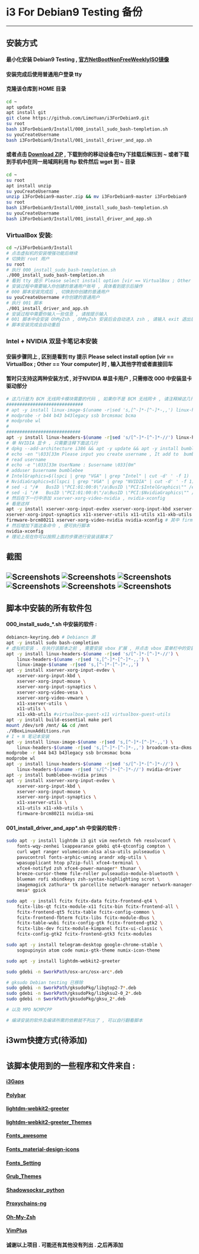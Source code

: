 # i3 For Debian9 Testing 备份
------
## 安装方式

#### 最小化安装 Debian9 Testing , [官方NetBootNonFreeWeeklyISO镜像](https://cdimage.debian.org/cdimage/unofficial/non-free/cd-including-firmware/weekly-builds/amd64/iso-cd/)
#### 安装完成后使用普通用户登录 tty
#### 克隆该仓库到 HOME 目录
```sh
cd ~
apt update
apt install git
git clone https://github.com/LimoYuan/i3ForDebian9.git
su root
bash i3ForDebian9/Install/000_install_sudo_bash-templetion.sh
su youCreateUsername
bash i3ForDebian9/Install/001_install_driver_and_app.sh
```
#### 或者点击 [Download ZIP](https://github.com/LimoYuan/i3ForDebian9/archive/master.zip) , 下载到你的移动设备在tty下挂载后解压到 ~ 或者下载到手机中在同一局域网利用 ftp 软件然后 wget 到 ~ 目录
```sh
cd ~
su root
apt install unzip
su youCreateUsername
unzip i3ForDebian9-master.zip && mv i3ForDebian9-master i3ForDebian9
su root
bash i3ForDebian9/Install/000_install_sudo_bash-templetion.sh
su youCreateUsername
bash i3ForDebian9/Install/001_install_driver_and_app.sh
```

### VirtualBox 安装:
```sh
cd ~/i3ForDebian9/Install
# 点击虚拟机的安装增强功能后继续
# 切换到 root 用户
su root
# 执行 000_install_sudo_bash-templetion.sh
./000_install_sudo_bash-templetion.sh
# 看到 tty 提示 Please select install option [vir == VirtualBox ; Other == Your computer] 时 , 输入 vir
# 安装过程中需要输入你创建的普通用户账号 , 具体看到提示后操作
# 000 脚本安装完成后 , 切换到你创建的普通用户
su youCreateUsername #你创建的普通用户
# 执行 001 脚本
./001_install_driver_and_app.sh
# 安装过程中需要你输入一些信息 , 请按提示输入
# 001 脚本中会安装 OhMyZsh , OhMyZsh 安装后会自动进入 zsh , 请输入 exit 退出后继续
# 脚本安装完成会自动重启
```
### Intel + NVIDIA 双显卡笔记本安装
#### 安装步骤同上 , 区别是看到 tty 提示 Please select install option [vir == VirtualBox ; Other == Your computer] 时 , 输入其他字符或者直接回车
#### 暂时只支持这两种安装方式 , 对于NVIDIA 单显卡用户 , 只需修改 000 中安装显卡驱动部分
```sh
# 这几行是为 BCM 无线网卡模块需要的代码 , 如果你不是 BCM 无线网卡 , 请注释掉这几行
#############################
# apt -y install linux-image-$(uname -r|sed 's,[^-]*-[^-]*-,,') linux-headers-$(uname -r|sed 's,[^-]*-[^-]*-,,') broadcom-sta-dkms
# modprobe -r b44 b43 b43legacy ssb brcmsmac bcma
# modprobe wl
#
############################
apt -y install linux-headers-$(uname -r|sed 's/[^-]*-[^-]*-//') linux-headers-$(uname -r|sed 's/[^-]*-[^-]*-//') nvidia-driver
# 单 NVIDIA 显卡 , 只需要注释下面这几行
# dpkg --add-architecture i386 && apt -y update && apt -y install bumblebee-nvidia primus primus-libs:i386
# echo -en "\033[33m Please input you create username , It add to  bumblebee! :  \033[0m"
# read username
# echo -e "\033[33m UserName : $username \033[0m"
# adduser $username bumblebee
# IntelGraphics=$(lspci | grep "VGA" | grep "Intel" | cut -d' ' -f 1)
# NvidiaGraphics=$(lspci | grep "VGA" | grep "NVIDIA" | cut -d' ' -f 1)
# sed -i "/#   BusID \"PCI:01:00:0\"/a\BusID \"PCI:$IntelGraphics\"" /etc/bumblebee/xorg.conf.nouveau
# sed -i "/#   BusID \"PCI:01:00:0\"/a\BusID \"PCI:$NvidiaGraphics\"" /etc/bumblebee/xorg.conf.nvidia
# 然后在下一行中添加 xserver-xorg-video-nvidia , nvidia-xconfig
# 看是这样
apt -y install xserver-xorg-input-evdev xserver-xorg-input-kbd xserver-xorg-input-mouse \
xserver-xorg-input-synaptics x11-xserver-utils x11-utils x11-xkb-utils \
firmware-brcm80211 xserver-xorg-video-nvidia nvidia-xconfig # 其中 firmware-brcm80211 也是 BCM 无线网卡需要安装的驱动 , 如果你不是 BCM 无线网卡 , 请删掉它
# 然后增加下面这条命令 , 便可执行脚本
nvidia-xconfig
# 理论上现在你可以按照上面的步骤进行安装该脚本了
```
## 截图
![Screenshots](Screenshots/2018-03-10-232235_1600x900_scrot.png)
![Screenshots](Screenshots/2018-03-10-224117_1600x900_scrot.png)
![Screenshots](Screenshots/2018-03-10-225632_1600x900_scrot.png)
![Screenshots](Screenshots/2018-03-10-224909_1600x900_scrot.png)
![Screenshots](Screenshots/IMG_20180310_231447_395__01.jpg)
![Screenshots](Screenshots/2018-03-11-000800_1600x900_scrot.png)
------

## 脚本中安装的所有软件包
#### 000_install_sudo_*.sh 中安装的软件 :
```sh
debiancn-keyring.deb # Debiancn 源
apt -y install sudo bash-completion
# 虚拟机安装 . 在执行该脚本之前 , 需要安装 vbox 扩展 , 并点击 vbox 菜单栏中的安装增强功能的选项
apt -y install linux-headers-$(uname -r|sed 's/[^-]*-[^-]*-//') \
    linux-headers-$(uname -r|sed 's,[^-]*-[^-]*-,,') \
    linux-image-$(uname -r|sed 's,[^-]*-[^-]*-,,')
apt -y install xserver-xorg-input-evdev \
    xserver-xorg-input-kbd \
    xserver-xorg-input-mouse \
    xserver-xorg-input-synaptics \
    xserver-xorg-video-vesa \
    xserver-xorg-video-vmware \
    x11-xserver-utils \
    x11-utils \
    x11-xkb-utils #virtualbox-guest-x11 virtualbox-guest-utils
apt -y install build-essential make perl
mount /dev/sr0 /mnt/ && cd /mnt
./VBoxLinuxAdditions.run
# I + N 笔记本安装
apt -y install linux-image-$(uname -r|sed 's,[^-]*-[^-]*-,,') \
    linux-headers-$(uname -r|sed 's,[^-]*-[^-]*-,,') broadcom-sta-dkms
modprobe -r b44 b43 b43legacy ssb brcmsmac bcma
modprobe wl
apt -y install linux-headers-$(uname -r|sed 's/[^-]*-[^-]*-//') \
    linux-headers-$(uname -r|sed 's/[^-]*-[^-]*-//') nvidia-driver
apt -y install bumblebee-nvidia primus
apt -y install xserver-xorg-input-evdev \
    xserver-xorg-input-kbd \
    xserver-xorg-input-mouse \
    xserver-xorg-input-synaptics \
    x11-xserver-utils \
    x11-utils x11-xkb-utils \
    firmware-brcm80211 nvidia-smi
```
#### 001_install_driver_and_app*.sh 中安装的软件 :
```sh
sudo apt -y install lightdm i3 git vim neofetch feh resolvconf \
    fonts-wqy-zenhei lxappearance gdebi qt4-qtconfig compton \
    curl wget ranger volumeicon-alsa alsa-utils pulseaudio \
    pavucontrol fonts-arphic-uming arandr xdg-utils \
    wpasupplicant htop p7zip-full xfce4-terminal \
    xfce4-notifyd zsh xfce4-power-manager* thunar \
    breeze-cursor-theme file-roller pulseaudio-module-bluetooth \
    blueman rofi xbindkeys zsh-syntax-highlighting scrot \
    imagemagick zathura* tk parcellite network-manager network-manager-gnome \
    mesa* gpick

sudo apt -y install fcitx fcitx-data fcitx-frontend-qt4 \
    fcitx-libs-qt fcitx-module-x11 fcitx-bin fcitx-frontend-all \
    fcitx-frontend-qt5 fcitx-table fcitx-config-common \
    fcitx-frontend-fbterm fcitx-libs fcitx-module-dbus \
    fcitx-table-wubi fcitx-config-gtk fcitx-frontend-gtk2 \
    fcitx-libs-dev fcitx-module-kimpanel fcitx-ui-classic \
    fcitx-config-gtk2 fcitx-frontend-gtk3 fcitx-modules

sudo apt -y install telegram-desktop google-chrome-stable \
    sogoupinyin atom code numix-gtk-theme numix-icon-theme

sudo apt -y install lightdm-webkit2-greeter

sudo gdebi -n $workPath/osx-arc/osx-arc*.deb

# gksudo Debian testing 已移除
sudo gdebi -n $workPath/gksudoPkg/libgtop2-7*.deb
sudo gdebi -n $workPath/gksudoPkg/libgksu2-0_2*.deb
sudo gdebi -n $workPath/gksudoPkg/gksu_2*.deb

# 以及 MPD NCMPCPP

# 编译安装的软件及编译所需的依赖就不列出了 , 可以自行翻看脚本
```
## i3wm快捷方式(待添加)
#
## 该脚本使用到的一些程序和文件来自 :
#### [i3Gaps](https://github.com/Airblader/i3)
#### [Polybar](https://github.com/jaagr/polybar)
#### [lightdm-webkit2-greeter](https://github.com/Antergos/web-greeter)
#### [lightdm-webkit2-greeter_Themes](https://github.com/NoiSek/Aether)
#### [Fonts_awesome](https://fontawesome.com/)
#### [Fonts_material-design-icons](https://github.com/google/material-design-icons)
#### [Fonts_Setting](https://ohmyarch.github.io/2017/01/15/Linux%E4%B8%8B%E7%BB%88%E6%9E%81%E5%AD%97%E4%BD%93%E9%85%8D%E7%BD%AE%E6%96%B9%E6%A1%88/)
#### [Grub_Themes](https://github.com/vinceliuice/grub2-themes)
#### [Shadowsocksr_python](https://github.com/shadowsocksr-backup/shadowsocksr)
#### [Proxychains-ng](https://github.com/rofl0r/proxychains-ng)
#### [Oh-My-Zsh](https://github.com/robbyrussell/oh-my-zsh)
#### [VimPlus](https://github.com/chxuan/vimplus)
#### 诚谢以上项目 . 可能还有其他没有列出 . 之后再添加
